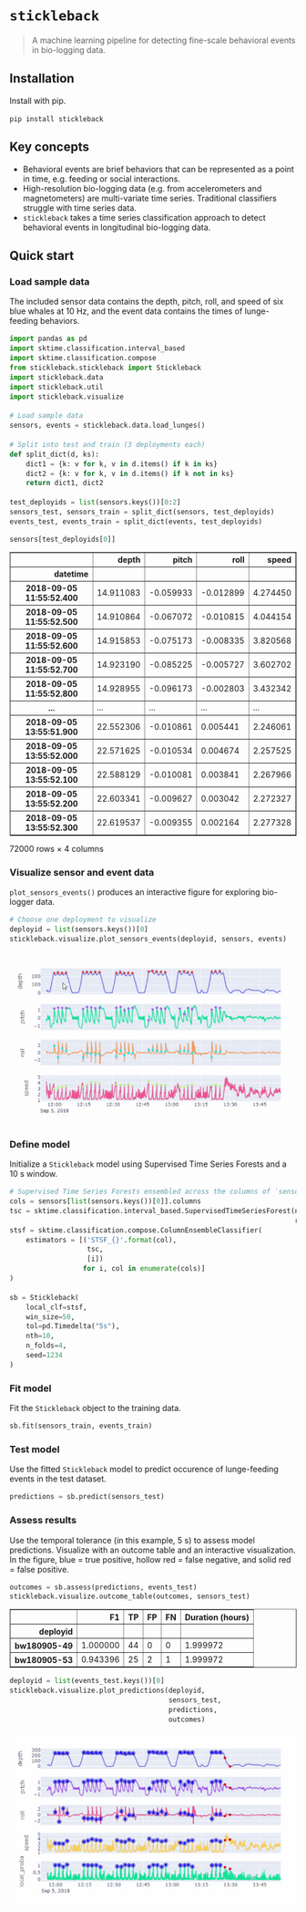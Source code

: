 # `stickleback`

> A machine learning pipeline for detecting fine-scale behavioral events in bio-logging data.

## Installation

Install with pip.

`pip install stickleback`

## Key concepts

* Behavioral events are brief behaviors that can be represented as a point in time, e.g. feeding or social interactions.
* High-resolution bio-logging data (e.g. from accelerometers and magnetometers) are multi-variate time series. Traditional classifiers struggle with time series data.
* `stickleback` takes a time series classification approach to detect behavioral events in longitudinal bio-logging data.

## Quick start

### Load sample data

The included sensor data contains the depth, pitch, roll, and speed of six blue whales at 10 Hz, and the event data contains the times of lunge-feeding behaviors.


```python
import pandas as pd
import sktime.classification.interval_based
import sktime.classification.compose
from stickleback.stickleback import Stickleback
import stickleback.data
import stickleback.util
import stickleback.visualize

# Load sample data
sensors, events = stickleback.data.load_lunges()

# Split into test and train (3 deployments each)
def split_dict(d, ks):
    dict1 = {k: v for k, v in d.items() if k in ks}
    dict2 = {k: v for k, v in d.items() if k not in ks}
    return dict1, dict2

test_deployids = list(sensors.keys())[0:2]
sensors_test, sensors_train = split_dict(sensors, test_deployids)
events_test, events_train = split_dict(events, test_deployids)
```


```python
sensors[test_deployids[0]]
```




<div>
<style scoped>
    .dataframe tbody tr th:only-of-type {
        vertical-align: middle;
    }

    .dataframe tbody tr th {
        vertical-align: top;
    }

    .dataframe thead th {
        text-align: right;
    }
</style>
<table border="1" class="dataframe">
  <thead>
    <tr style="text-align: right;">
      <th></th>
      <th>depth</th>
      <th>pitch</th>
      <th>roll</th>
      <th>speed</th>
    </tr>
    <tr>
      <th>datetime</th>
      <th></th>
      <th></th>
      <th></th>
      <th></th>
    </tr>
  </thead>
  <tbody>
    <tr>
      <th>2018-09-05 11:55:52.400</th>
      <td>14.911083</td>
      <td>-0.059933</td>
      <td>-0.012899</td>
      <td>4.274450</td>
    </tr>
    <tr>
      <th>2018-09-05 11:55:52.500</th>
      <td>14.910864</td>
      <td>-0.067072</td>
      <td>-0.010815</td>
      <td>4.044154</td>
    </tr>
    <tr>
      <th>2018-09-05 11:55:52.600</th>
      <td>14.915853</td>
      <td>-0.075173</td>
      <td>-0.008335</td>
      <td>3.820568</td>
    </tr>
    <tr>
      <th>2018-09-05 11:55:52.700</th>
      <td>14.923190</td>
      <td>-0.085225</td>
      <td>-0.005727</td>
      <td>3.602702</td>
    </tr>
    <tr>
      <th>2018-09-05 11:55:52.800</th>
      <td>14.928955</td>
      <td>-0.096173</td>
      <td>-0.002803</td>
      <td>3.432342</td>
    </tr>
    <tr>
      <th>...</th>
      <td>...</td>
      <td>...</td>
      <td>...</td>
      <td>...</td>
    </tr>
    <tr>
      <th>2018-09-05 13:55:51.900</th>
      <td>22.552306</td>
      <td>-0.010861</td>
      <td>0.005441</td>
      <td>2.246061</td>
    </tr>
    <tr>
      <th>2018-09-05 13:55:52.000</th>
      <td>22.571625</td>
      <td>-0.010534</td>
      <td>0.004674</td>
      <td>2.257525</td>
    </tr>
    <tr>
      <th>2018-09-05 13:55:52.100</th>
      <td>22.588129</td>
      <td>-0.010081</td>
      <td>0.003841</td>
      <td>2.267966</td>
    </tr>
    <tr>
      <th>2018-09-05 13:55:52.200</th>
      <td>22.603341</td>
      <td>-0.009627</td>
      <td>0.003042</td>
      <td>2.272327</td>
    </tr>
    <tr>
      <th>2018-09-05 13:55:52.300</th>
      <td>22.619537</td>
      <td>-0.009355</td>
      <td>0.002164</td>
      <td>2.277328</td>
    </tr>
  </tbody>
</table>
<p>72000 rows × 4 columns</p>
</div>



### Visualize sensor and event data

`plot_sensors_events()` produces an interactive figure for exploring bio-logger data.


```python
# Choose one deployment to visualize
deployid = list(sensors.keys())[0]
stickleback.visualize.plot_sensors_events(deployid, sensors, events)
```

![Animated loop of interactively exploring data with plot_sensors_events()](docs/resources/plot-sensors-events.gif)

### Define model

Initialize a `Stickleback` model using Supervised Time Series Forests and a 10 s window.


```python
# Supervised Time Series Forests ensembled across the columns of `sensors`
cols = sensors[list(sensors.keys())[0]].columns
tsc = sktime.classification.interval_based.SupervisedTimeSeriesForest(n_estimators=2,
                                                                      random_state=4321)
stsf = sktime.classification.compose.ColumnEnsembleClassifier(
    estimators = [('STSF_{}'.format(col),
                   tsc,
                   [i])
                  for i, col in enumerate(cols)]
)

sb = Stickleback(
    local_clf=stsf,
    win_size=50,
    tol=pd.Timedelta("5s"),
    nth=10,
    n_folds=4,
    seed=1234
)
```

### Fit model

Fit the `Stickleback` object to the training data.


```python
sb.fit(sensors_train, events_train)
```

### Test model

Use the fitted `Stickleback` model to predict occurence of lunge-feeding events in the test dataset.


```python
predictions = sb.predict(sensors_test)
```

### Assess results

Use the temporal tolerance (in this example, 5 s) to assess model predictions. Visualize with an outcome table and an interactive visualization. In the figure, blue = true positive, hollow red = false negative, and solid red = false positive.


```python
outcomes = sb.assess(predictions, events_test)
stickleback.visualize.outcome_table(outcomes, sensors_test)
```




<div>
<style scoped>
    .dataframe tbody tr th:only-of-type {
        vertical-align: middle;
    }

    .dataframe tbody tr th {
        vertical-align: top;
    }

    .dataframe thead th {
        text-align: right;
    }
</style>
<table border="1" class="dataframe">
  <thead>
    <tr style="text-align: right;">
      <th></th>
      <th>F1</th>
      <th>TP</th>
      <th>FP</th>
      <th>FN</th>
      <th>Duration (hours)</th>
    </tr>
    <tr>
      <th>deployid</th>
      <th></th>
      <th></th>
      <th></th>
      <th></th>
      <th></th>
    </tr>
  </thead>
  <tbody>
    <tr>
      <th>bw180905-49</th>
      <td>1.000000</td>
      <td>44</td>
      <td>0</td>
      <td>0</td>
      <td>1.999972</td>
    </tr>
    <tr>
      <th>bw180905-53</th>
      <td>0.943396</td>
      <td>25</td>
      <td>2</td>
      <td>1</td>
      <td>1.999972</td>
    </tr>
  </tbody>
</table>
</div>




```python
deployid = list(events_test.keys())[0]
stickleback.visualize.plot_predictions(deployid, 
                                       sensors_test, 
                                       predictions, 
                                       outcomes)
```

![Animated loop of interactively exploring predictions with plot_predictions()](docs/resources/plot-predictions.gif)
